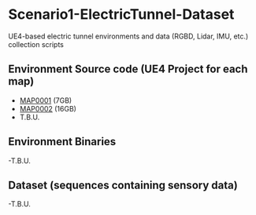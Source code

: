 # Scenario1-ElectricTunnel-Dataset
UE4-based electric tunnel environments and data (RGBD, Lidar, IMU, etc.) collection scripts 

## Environment Source code (UE4 Project for each map)

  - [MAP0001](https://drive.google.com/file/d/1n-jH4HtuoFlw5xijAJZDlC_p8ySmL2ak/view?usp=sharing, "MAP0001") (7GB)
  - [MAP0002](https://drive.google.com/file/d/12O5d7CehyvSb1688eJYNwmzNOX0lPNJT/view?usp=sharing, "MAP0002") (16GB)
  - T.B.U.
  
## Environment Binaries 

  -T.B.U. 

## Dataset (sequences containing sensory data)

  -T.B.U.
